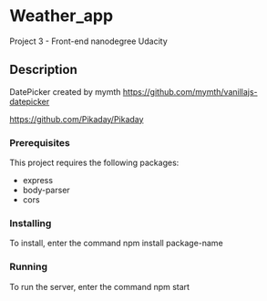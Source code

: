 # Weather_app
Project 3 - Front-end nanodegree Udacity

## Description

DatePicker created by mymth https://github.com/mymth/vanillajs-datepicker 

https://github.com/Pikaday/Pikaday

### Prerequisites

This project requires the following packages:

 * express 
 * body-parser
 * cors

### Installing

To install, enter the command npm install package-name

### Running

To run the server, enter the command npm start
